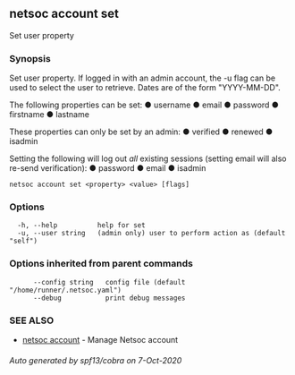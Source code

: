 ## netsoc account set

Set user property

### Synopsis

Set user property.
If logged in with an admin account, the -u flag can be used to
select the user to retrieve. Dates are of the form "YYYY-MM-DD".

The following properties can be set:
  ● username
  ● email
  ● password
  ● firstname
  ● lastname

These properties can only be set by an admin:
  ● verified
  ● renewed
  ● isadmin

Setting the following will log out *all* existing sessions (setting
email will also re-send verification):
  ● password
  ● email
  ● isadmin


```
netsoc account set <property> <value> [flags]
```

### Options

```
  -h, --help          help for set
  -u, --user string   (admin only) user to perform action as (default "self")
```

### Options inherited from parent commands

```
      --config string   config file (default "/home/runner/.netsoc.yaml")
      --debug           print debug messages
```

### SEE ALSO

* [netsoc account](netsoc_account.md)	 - Manage Netsoc account

###### Auto generated by spf13/cobra on 7-Oct-2020
